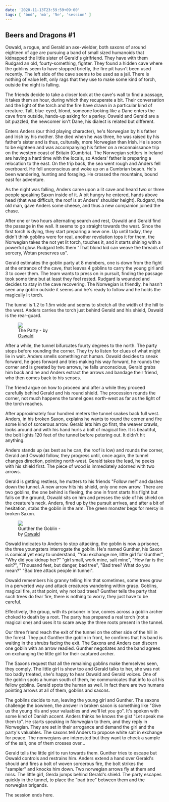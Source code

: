 ```yaml
---
date: '2020-11-13T23:59:59+09:00'
tags: [ 'bnd', 'mb', '5e', 'session' ]
---
```


## Beers and Dragons #1

Oswald, a rogue, and Gerald an axe-wielder, both saxons of around eighteen of age are pursuing a band of small sized humanoids that kidnapped the little sister of Gerald's girlfriend. They have with them Rudgard an old, fourty-something, fighter. They found a hidden cave where the goblins seem to have stopped briefly, the fire pit hasn't been used recently. The left side of the cave seems to be used as a jail. There is nothing of value left, only rags that they use to make some kind of torch, outside the night is falling.

The friends decide to take a closer look at the cave's wall to find a passage, it takes them an hour, during which they recuperate a bit. Their conversation and the light of the torch and the fire have drawn in a particular kind of creature. Tall, blue-eyed, blond, someone looking like a Dane enters the cave from outside, hands-up asking for a parley. Oswald and Gerald are a bit puzzled, the newcomer isn't Dane, his dialect is related but different.

Enters Anders (our third playing character), he's Norwegian by his father and Irish by his mother. She died when he was three, he was raised by his father's sister and is thus, culturally, more Norwegian than Irish. He is soon to be eighteen and was accompanying his father on a reconnaissance trip on the western coast of Britain (Cumbria). The Norwegian settlers in Ireland are having a hard time with the locals, so Anders' father is preparing a relocation to the east. On the trip back, the sea went rough and Anders fell overboard. He fell unconscious and woke up on a Cumbrian beach. He's been wandering, hunting and foraging. He crossed the mountains, bound east for adventure.

As the night was falling, Anders came upon a lit cave and heard two or three people speaking Saxon inside of it. A bit hungry he entered, hands above head (that was difficult, the roof is at Anders' shoulder height). Rudgard, the old man, gave Anders some cheese, and thus a new companion joined the chase.

After one or two hours alternating search and rest, Oswald and Gerald find the passage in the wall. It seems to go straight towards the west. Since the first torch is dying, they start preparing a new one. Up until today, they didn't think goblins were for real, another revelation tops it for them, the Norwegian takes the not yet lit torch, touches it, and it starts shining with a powerful glow. Rudgard tells them "That blond kid can weave the threads of sorcery, Wotan preserves us".

Gerald estimates the goblin party at 8 members, one is down from the fight at the entrance of the cave, that leaves 4 goblins to carry the young girl and 3 to cover them. The team wants to press on in pursuit, finding the passage took some time but at least they feel rested. Rudgard is wounded and decides to stay in the cave recovering. The Norwegian is friendly, he hasn't seen any goblin outside it seems and he's ready to follow and he holds the magically lit torch.

The tunnel is 1.2 to 1.5m wide and seems to stretch all the width of the hill to the west. Anders carries the torch just behind Gerald and his shield, Oswald is the rear-guard.

<figure class="left" style="width: 28%">
<img src="images/20201113_group.jpg" loading="lazy" />
<figcaption>The Party - by <a href="https://damiencordova.wordpress.com/">Oswald</a></figcaption>
</figure>

After a while, the tunnel bifurcates fourty degrees to the north. The party stops before rounding the corner. They try to listen for clues of what might lie in wait. Anders smells something not human. Oswald decides to sneak forward, he goes forward and tries making his way forward, he rounds the corner and is greeted by two arrows, he falls unconscious, Gerald grabs him back and he and Anders extract the arrows and bandage their friend, who then comes back to his senses.

The friend argue on how to proceed and after a while they proceed carefully behind Gerald and his round shield. The procession rounds the corner, not much happens the tunnel goes north-west as far as the light of the torch reaches.

After approximately four hundred meters the tunnel snakes back full west. Anders, in his broken Saxon, explains he wants to round the corner and fire some kind of sorcerous arrow. Gerald lets him go first, the weaver crawls, looks around and with his hand hurls a bolt of magical fire. It is beautiful, the bolt lights 120 feet of the tunnel before petering out. It didn't hit anything.

Anders stands up (as best as he can, the roof is low) and rounds the corner, Gerald and Oswald follow, they progress until, once again, the tunnel changes direction, pointing north-west. Gerald takes the lead, he peeks with his shield first. The piece of wood is immediately adorned with two arrows.

Gerald is getting restless, he mutters to his friends "Follow me!" and dashes down the tunnel. A new arrow hits his shield, only one new arrow. There are two goblins, the one behind is fleeing, the one in front starts his flight but falls on the ground, Oswald sits on him and presses the side of his shield on the creature's neck. Anders, fired up by the pursuit arrives, and after a bit of hesitation, stabs the goblin in the arm. The green monster begs for mercy in broken Saxon.

<figure class="left" style="width: 28%">
<img src="images/20201113_gunther.jpg" loading="lazy" />
<figcaption>Gunther the Goblin - by <a href="https://damiencordova.wordpress.com/">Oswald</a></figcaption>
</figure>

Oswald indicates to Anders to stop attacking, the goblin is now a prisoner, the three youngsters interrogate the goblin. He's named Gunther, his Saxon is comical yet easy to understand, "You exchange me, little girl for Gunther", "Why did you kidnap her?" "girl small, work mine, salt mine", "How far is the exit?", "Thousand feet, but danger, bad tree", "Bad tree? What do you mean?" "Bad tree attack people in tunnel".

Oswald remembers his granny telling him that sometimes, some trees grow in a perverted way and attack creatures wandering within grasp. Goblins, magical fire, at that point, why not bad trees? Gunther tells the party that such trees do fear fire, there is nothing to worry, they just have to be careful.

Effectively, the group, with its prisoner in tow, comes across a goblin archer choked to death by a root. The party has prepared a real torch (not a magical one) and uses it to scare away the three roots present in the tunnel.

Our three friend reach the exit of the tunnel on the other side of the hill in the forest. They put Gunther the goblin in front, he confirms that his band is waiting in the shrubs facing the exit. The Saxons and Anders can discern one goblin with an arrow readied. Gunther negotiates and the band agrees on exchanging the little girl for their captured archer.

The Saxons request that all the remaining goblins make themselves seen, they comply. The little girl is show too and Gerald talks to her, she was not too badly treated, she's happy to hear Oswald and Gerald voices. One of the goblin spots a human south of them, he communicates that info to all his fellow goblins. Gerald spots the human as well. In fact there are two humans pointing arrows at all of them, goblins and saxons.

The goblins decide to run, leaving the young girl and Gunther. The saxons challenge the bowmen, the answer in broken saxon is something like "Give us the young rils and your valuables and we'll let you go". It's spoken with some kind of Danish accent. Anders thinks he knows the gist "Let speak me them to". He starts speaking in Norwegian to them, and they reply in Norwegian. They are set in their arrogance and demand the girl and the party's valuables. The saxons tell Anders to propose white salt in exchange for peace. The norwegians are interested but they want to check a sample of the salt, one of them crosses over...

Gerald tells the little girl to run towards them. Gunther tries to escape but Oswald controls and restrains him. Anders extend a hand over Gerald's should and fires a bolt of woven sorcerous fire, the bolt strikes the "sampler" and knocks him down. Two norwegian arrows fly at them and miss. The little girl, Gerda jumps behind Gerald's shield. The party escapes quickly in the tunnel, to place the "bad tree" between them and the norwegian brigands.

The session ends here.

